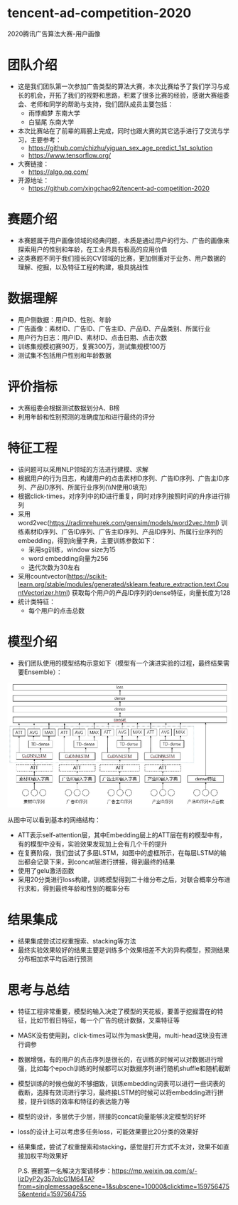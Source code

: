# tencent-ad-competition-2020
2020腾讯广告算法大赛-用户画像

# 团队介绍
* 这是我们团队第一次参加广告类型的算法大赛，本次比赛给予了我们学习与成长的机会，开拓了我们的视野和思路，积累了很多比赛的经验，感谢大赛组委会、老师和同学的帮助与支持，我们团队成员主要包括：
    * 雨悸痴梦 东南大学
    * 白猫尾 东南大学
* 本次比赛站在了前辈的肩膀上完成，同时也跟大赛的其它选手进行了交流与学习，主要参考：
    * https://github.com/chizhu/yiguan_sex_age_predict_1st_solution
    * https://www.tensorflow.org/
* 大赛链接：
    * https://algo.qq.com/
* 开源地址：
    * https://github.com/xingchao92/tencent-ad-competition-2020

# 赛题介绍
* 本赛题属于用户画像领域的经典问题，本质是通过用户的行为、广告的画像来探索用户的性别和年龄，在工业界具有极高的应用价值
* 这类赛题不同于我们擅长的CV领域的比赛，更加侧重对于业务、用户数据的理解、挖掘，以及特征工程的构建，极具挑战性

# 数据理解
* 用户侧数据：用户ID、性别、年龄
* 广告画像：素材ID、广告ID、广告主ID、产品ID、产品类别、所属行业
* 用户行为日志：用户ID、素材ID、点击日期、点击次数
* 训练集规模初赛90万，复赛300万，测试集规模100万
* 测试集不包括用户性别和年龄数据

# 评价指标
* 大赛组委会根据测试数据划分A、B榜
* 利用年龄和性别预测的准确度加和进行最终的评分

# 特征工程
* 该问题可以采用NLP领域的方法进行建模、求解
* 根据用户的行为日志，构建用户的点击素材ID序列、广告ID序列、广告主ID序列、产品ID序列、所属行业序列(\\\\N使用0填充)
* 根据click-times，对序列中的ID进行重复，同时对序列按照时间的升序进行排列
* 采用word2vec(https://radimrehurek.com/gensim/models/word2vec.html) 训练素材ID序列、广告ID序列、广告主ID序列、产品ID序列、所属行业序列的embedding，得到向量字典，主要训练参数如下：
    * 采用sg训练，window size为15
    * word embedding向量为256
    * 迭代次数为30左右
* 采用countvector(https://scikit-learn.org/stable/modules/generated/sklearn.feature_extraction.text.CountVectorizer.html) 获取每个用户的产品ID序列的dense特征，向量长度为128
* 统计类特征：
    * 每个用户的点击总数

# 模型介绍
* 我们团队使用的模型结构示意如下（模型有一个演进实验的过程，最终结果需要Ensemble）：  

![image](lstm.jpg)  

从图中可以看到基本的网络结构：
* ATT表示self-attention层，其中Embedding层上的ATT层在有的模型中有，有的模型中没有，实验效果发现加上会有几个千的提升
* 在复赛阶段，我们尝试了多层LSTM，如图中的虚框所示，在每层LSTM的输出都会记录下来，到concat层进行拼接，得到最终的结果
* 使用了gelu激活函数
* 采用20分类进行loss构建，训练模型得到二十维分布之后，对联合概率分布进行求和，得到最终年龄和性别的概率分布


# 结果集成
* 结果集成尝试过权重搜索、stacking等方法
* 最终实验效果较好的结果主要是训练多个效果相差不大的异构模型，预测结果分布相加求平均后进行预测
    
    
# 思考与总结
* 特征工程非常重要，模型的输入决定了模型的天花板，要善于挖掘潜在的特征，比如节假日特征，每一个广告的统计数据，叉乘特征等
* MASK没有使用到，click-times可以作为mask使用，multi-head这块没有进行调参
* 数据增强，有的用户的点击序列是很长的，在训练的时候可以对数据进行增强，比如每个epoch训练的时候都可以对数据序列进行随机shuffle和随机截断
* 模型训练的时候也做的不够细致，训练embedding词表可以进行一些词表的截断，选择有效词进行学习，最终接LSTM的时候可以将embedding进行拼接，提升训练的效率和特征的表达能力等
* 模型的设计，多层优于少层，拼接的concat向量能够决定模型的好坏
* loss的设计上可以考虑多任务loss，可能效果要比20分类的效果好
* 结果集成，尝试了权重搜索和stacking，感觉是打开方式不太对，效果不如直接加权平均效果好
  
  P.S. 赛题第一名解决方案请移步：https://mp.weixin.qq.com/s/-lizDyP2y357plcG1M64TA?from=singlemessage&scene=1&subscene=10000&clicktime=1597564755&enterid=1597564755
